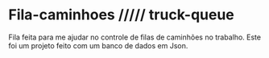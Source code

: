 # Fila-caminhoes ///// truck-queue
Fila feita para me ajudar no controle de filas de caminhões no trabalho. 
Este foi um projeto feito com um banco de dados em Json.
